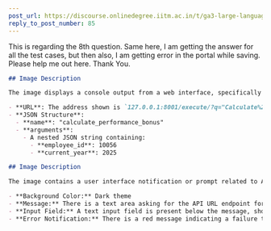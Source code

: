 ```yaml
---
post_url: https://discourse.onlinedegree.iitm.ac.in/t/ga3-large-language-models-discussion-thread-tds-jan-2025/163247/86
reply_to_post_number: 85
---
```

This is regarding the 8th question. Same here, I am getting the answer for all the test cases, but then also, I am getting error in the portal while saving. Please help me out here. Thank You.  

```markdown
## Image Description

The image displays a console output from a web interface, specifically showing a JSON structure. 

- **URL**: The address shown is `127.0.0.1:8001/execute/?q="Calculate%20performance%20bonus%20for%20employee%2010056%20for%202025."`
- **JSON Structure**:
  - **name**: "calculate_performance_bonus"
  - **arguments**: 
    - A nested JSON string containing:
      - **employee_id**: 10056
      - **current_year**: 2025
```

  

```markdown
## Image Description

The image contains a user interface notification or prompt related to API endpoint configuration. 

- **Background Color:** Dark theme
- **Message:** There is a text area asking for the API URL endpoint for implementation, providing an example format: `http://127.0.0.1:8000/execute`.
- **Input Field:** A text input field is present below the message, showing the URL `http://127.0.0.1:18001/execute`.
- **Error Notification:** There is a red message indicating a failure to fetch the type, reading "TypeError: Failed to fetch."
```